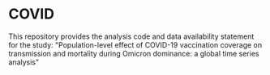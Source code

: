 # COVID
This repository provides the analysis code and data availability statement for the study: "Population-level effect of COVID-19 vaccination coverage on transmission and mortality during Omicron dominance: a global time series analysis"
